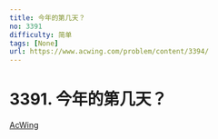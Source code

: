 ```yaml
---
title: 今年的第几天？
no: 3391
difficulty: 简单
tags: [None]
url: https://www.acwing.com/problem/content/3394/
---
```


# 3391. 今年的第几天？

[AcWing](https://www.acwing.com/problem/content/3394/)

